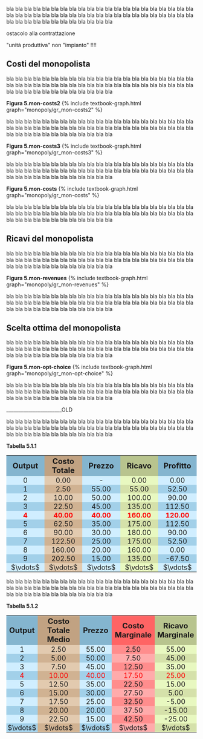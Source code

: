 



bla bla bla bla bla bla bla bla bla bla bla bla bla bla bla bla bla bla bla bla bla bla bla bla bla bla bla bla bla bla bla bla bla bla bla bla bla bla bla bla bla bla bla bla bla bla bla bla bla bla bla bla bla bla 

ostacolo alla contrattazione


"unità produttiva" non "impianto" !!!!







<h2 id="SUBSEC_monopoly-costs">Costi del monopolista</h2>

bla bla bla bla bla bla bla bla bla bla bla bla bla bla bla bla bla bla bla bla bla bla bla bla bla bla bla bla bla bla bla bla bla bla bla bla bla bla bla bla bla bla bla bla bla bla bla bla bla bla bla bla bla bla 

<a id="gr_monopoly_mon-costs2"><strong>Figura 5.mon-costs2</strong></a>
{% include textbook-graph.html graph="monopoly/gr_mon-costs2" %}

bla bla bla bla bla bla bla bla bla bla bla bla bla bla bla bla bla bla bla bla bla bla bla bla bla bla bla bla bla bla bla bla bla bla bla bla bla bla bla bla bla bla bla bla bla bla bla bla bla bla bla bla bla bla 

<a id="gr_monopoly_mon-costs3"><strong>Figura 5.mon-costs3</strong></a>
{% include textbook-graph.html graph="monopoly/gr_mon-costs3" %}

bla bla bla bla bla bla bla bla bla bla bla bla bla bla bla bla bla bla bla bla bla bla bla bla bla bla bla bla bla bla bla bla bla bla bla bla bla bla bla bla bla bla bla bla bla bla bla bla bla bla bla bla bla bla 

<a id="gr_monopoly_mon-costs"><strong>Figura 5.mon-costs</strong></a>
{% include textbook-graph.html graph="monopoly/gr_mon-costs" %}

bla bla bla bla bla bla bla bla bla bla bla bla bla bla bla bla bla bla bla bla bla bla bla bla bla bla bla bla bla bla bla bla bla bla bla bla bla bla bla bla bla bla bla bla bla bla bla bla bla bla bla bla bla bla 
















<h2 id="SUBSEC_monopoly-revenues">Ricavi del monopolista</h2>

bla bla bla bla bla bla bla bla bla bla bla bla bla bla bla bla bla bla bla bla bla bla bla bla bla bla bla bla bla bla bla bla bla bla bla bla bla bla bla bla bla bla bla bla bla bla bla bla bla bla bla bla bla bla 

<a id="gr_monopoly_mon-revenues"><strong>Figura 5.mon-revenues</strong></a>
{% include textbook-graph.html graph="monopoly/gr_mon-revenues" %}

bla bla bla bla bla bla bla bla bla bla bla bla bla bla bla bla bla bla bla bla bla bla bla bla bla bla bla bla bla bla bla bla bla bla bla bla bla bla bla bla bla bla bla bla bla bla bla bla bla bla bla bla bla bla 





















<h2 id="SUBSEC_monopoly-choice">Scelta ottima del monopolista</h2>

bla bla bla bla bla bla bla bla bla bla bla bla bla bla bla bla bla bla bla bla bla bla bla bla bla bla bla bla bla bla bla bla bla bla bla bla bla bla bla bla bla bla bla bla bla bla bla bla bla bla bla bla bla bla 

<a id="gr_monopoly_mon-opt-choice"><strong>Figura 5.mon-opt-choice</strong></a>
{% include textbook-graph.html graph="monopoly/gr_mon-opt-choice" %}

bla bla bla bla bla bla bla bla bla bla bla bla bla bla bla bla bla bla bla bla bla bla bla bla bla bla bla bla bla bla bla bla bla bla bla bla bla bla bla bla bla bla bla bla bla bla bla bla bla bla bla bla bla bla 









_______________________OLD



bla bla bla bla bla bla bla bla bla bla bla bla bla bla bla bla bla bla bla bla bla bla bla bla bla bla bla bla bla bla bla bla bla bla bla bla bla bla bla bla bla bla bla bla bla bla bla bla bla bla bla bla bla bla 



<a id="tab_5.1.1"><strong>Tabella 5.1.1</strong></a>
<!---light blue = #d0eeff --->
<!---darker blue = #a2d0e9 --->
<!---light red = #ffa8a8 --->
<!---darker red = #ffd0d0 --->
<!---buyer darker color = #d5e1aa --->
<!---buyer light color = #e8f8c0 --->
<!---seller darker color = #f8e3c0 --->
<!---seller light color = #f8f4e1 --->
<style>
  .alf th,
  .alf td { padding: 1px; text-align: center; font-size: 18px; }
  .alf th { padding: 3px;  font-size: 20px; }
  .alf th:nth-child(1){ background-color: #84B5CF; }
  .alf th:nth-child(5){ background-color: #84B5CF; }
  .alf th:nth-child(4){ background-color: #B8C48E; }
  .alf th:nth-child(2){ background-color: #C1A282; }
  .alf th:nth-child(3){ background-color: #84B5CF; }

  .alf tr:nth-child(2n+1) td:nth-child(2){background: #D0B292;} 
  .alf tr:nth-child(2n+2) td:nth-child(2){background: #E2CAAF;} 

  .alf tr:nth-child(2n+1) td:nth-child(4){background: #d5e1aa;} 
  .alf tr:nth-child(2n+2) td:nth-child(4){background: #e8f8c0;} 

  .alf tr:nth-child(2n+1) td:nth-child(3){background: #a2d0e9;} 
  .alf tr:nth-child(2n+2) td:nth-child(3){background: #d0eeff;} 

  .alf tr:nth-child(2n+1) td:nth-child(1){background: #a2d0e9;} 
  .alf tr:nth-child(2n+2) td:nth-child(1){background: #d0eeff;} 

  .alf tr:nth-child(2n+1) td:nth-child(5){background: #a2d0e9;} 
  .alf tr:nth-child(2n+2) td:nth-child(5){background: #d0eeff;} 

  .alf tr:nth-child(6) {color: red; font-weight: bold; }

</style>

  <table class="alf">
    <tr>
      <th style="width:15%"> Output </th>
      <th style="width:15%"> Costo Totale </th>
      <th style="width:15%"> Prezzo </th>
      <th style="width:15%"> Ricavo </th>
      <th style="width:15%"> Profitto </th>
    </tr>
    <tr> <td>0</td>  <td>0.00</td> <td> - </td> <td>0.00</td> <td>0.00</td>  </tr>
    <tr> <td>1</td>  <td>2.50</td> <td>55.00</td> <td>55.00</td> <td>52.50</td>  </tr>
    <tr> <td>2</td>  <td>10.00</td> <td>50.00</td> <td>100.00</td> <td>90.00</td> </tr>
    <tr> <td>3</td>  <td>22.50</td> <td>45.00</td> <td>135.00</td> <td>112.50</td> </tr>
    <tr> <td>4</td>  <td>40.00</td> <td>40.00</td> <td>160.00</td> <td>120.00</td> </tr>
    <tr> <td>5</td>  <td>62.50</td> <td>35.00</td> <td>175.00</td> <td>112.50</td> </tr>
    <tr> <td>6</td>  <td>90.00</td> <td>30.00</td> <td>180.00</td> <td>90.00</td> </tr>
    <tr> <td>7</td>  <td>122.50</td> <td>25.00</td> <td>175.00</td> <td>52.50</td> </tr>
    <tr> <td>8</td>  <td>160.00</td> <td>20.00</td> <td>160.00</td> <td>0.00</td> </tr>
    <tr> <td>9</td>  <td>202.50</td> <td>15.00</td> <td>135.00</td> <td>-67.50</td> </tr>
    <tr> <td>$\vdots$</td> <td>$\vdots$</td> <td>$\vdots$</td> <td>$\vdots$</td> <td>$\vdots$</td> </tr>
  </table>






bla bla bla bla bla bla bla bla bla bla bla bla bla bla bla bla bla bla bla bla bla bla bla bla bla bla bla bla bla bla bla bla bla bla bla bla bla bla bla bla bla bla bla bla bla bla bla bla bla bla bla bla bla bla 






<a id="tab_5.1.2"><strong>Tabella 5.1.2</strong></a>
<!---light blue = #d0eeff --->
<!---darker blue = #a2d0e9 --->
<!---light red = #ffa8a8 --->
<!---darker red = #ffd0d0 --->
<!---buyer darker color = #d5e1aa --->
<!---buyer light color = #e8f8c0 --->
<!---seller darker color = #f8e3c0 --->
<!---seller light color = #f8f4e1 --->
<style>
  .alf2 th,
  .alf2 td { padding: 1px; text-align: center; font-size: 18px; }
  .alf2 th { padding: 3px;  font-size: 20px; }
  .alf2 th:nth-child(1){ background-color: #84B5CF; }
  .alf2 th:nth-child(5){ background-color: #B8C48E; }
  .alf2 th:nth-child(4){ background-color: #FF6464; }
  .alf2 th:nth-child(2){ background-color: #C1A282; }
  .alf2 th:nth-child(3){ background-color: #84B5CF; }


  .alf2 tr:nth-child(2n+1) td:nth-child(1){background: #a2d0e9;} 
  .alf2 tr:nth-child(2n+2) td:nth-child(1){background: #d0eeff;} 

  .alf2 tr:nth-child(2n+1) td:nth-child(3){background: #a2d0e9;} 
  .alf2 tr:nth-child(2n+2) td:nth-child(3){background: #d0eeff;} 

  .alf2 tr:nth-child(2n+1) td:nth-child(5){background: #d5e1aa;} 
  .alf2 tr:nth-child(2n+2) td:nth-child(5){background: #e8f8c0;} 

  .alf2 tr:nth-child(2n+1) td:nth-child(4){background: #ffabab;} 
  .alf2 tr:nth-child(2n+2) td:nth-child(4){background: #ff8d8d;} 

  .alf2 tr:nth-child(2n+1) td:nth-child(2){background: #D0B292;} 
  .alf2 tr:nth-child(2n+2) td:nth-child(2){background: #E2CAAF;} 

  .alf2 tr:nth-child(5) {color: red; font-weight: normal; }

</style>

  <table class="alf2">
    <tr>
      <th style="width:10%"> Output </th>
      <th style="width:20%"> Costo Totale Medio </th>
      <th style="width:15%"> Prezzo </th>
      <th style="width:20%"> Costo Marginale </th>
      <th style="width:15%"> Ricavo Marginale</th>
    </tr>
    <tr> <td>1</td> <td>2.50</td> <td>55.00</td> <td>2.50</td> <td>55.00</td>  </tr>
    <tr> <td>2</td> <td>5.00</td> <td>50.00</td> <td>7.50</td> <td>45.00</td> </tr>
    <tr> <td>3</td> <td>7.50</td> <td>45.00</td> <td>12.50</td> <td>35.00</td> </tr>
    <tr> <td>4</td> <td>10.00</td> <td>40.00</td> <td>17.50</td> <td>25.00</td> </tr>
    <tr> <td>5</td> <td>12.50</td> <td>35.00</td> <td>22.50</td> <td>15.00</td> </tr>
    <tr> <td>6</td> <td>15.00</td> <td>30.00</td> <td>27.50</td> <td>5.00</td> </tr>
    <tr> <td>7</td> <td>17.50</td> <td>25.00</td> <td>32.50</td> <td>-5.00</td> </tr>
    <tr> <td>8</td> <td>20.00</td> <td>20.00</td> <td>37.50</td> <td>-15.00</td> </tr>
    <tr> <td>9</td> <td>22.50</td> <td>15.00</td> <td>42.50</td> <td>-25.00</td> </tr>
    <tr> <td>$\vdots$</td> <td>$\vdots$</td> <td>$\vdots$</td> <td>$\vdots$</td> <td>$\vdots$</td> </tr>
  </table>


